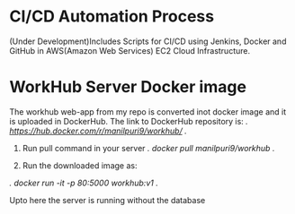 # CI/CD Automation Process 
(Under Development)Includes Scripts for CI/CD using Jenkins, Docker and GitHub in AWS(Amazon Web Services) EC2 Cloud Infrastructure.

# WorkHub Server Docker image
The workhub web-app from my repo is converted inot docker image and it is uploaded in DockerHub.
The link to DockerHub repository is:
*.    https://hub.docker.com/r/manilpuri9/workhub/  .*

1. Run pull command in your server 
*.    docker pull manilpuri9/workhub      .*

2. Run the downloaded image as:

*.    docker run -it -p 80:5000 workhub:v1 .*

Upto here the server is running without the database
